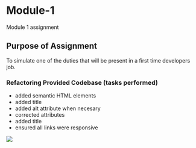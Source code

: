 # Module-1
Module 1 assignment

## Purpose of Assignment
To simulate one of the duties that will be present in a first time developers job.


### Refactoring Provided Codebase (tasks performed)

- added semantic HTML elements
- added title
- added alt attribute when necesary
- corrected attributes
- added title
- ensured all links were responsive

<img src="Module-1/02-Challenge/Develop/assets/images/screen-shot.png"/>
